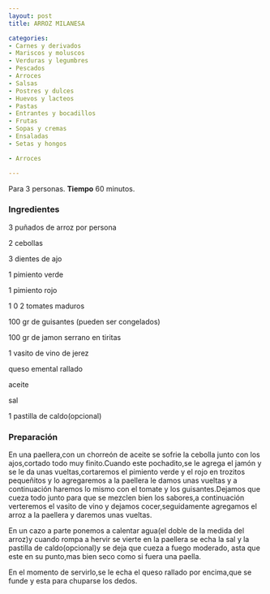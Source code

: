 ```yaml
---
layout: post
title: ARROZ MILANESA

categories:
- Carnes y derivados
- Mariscos y moluscos
- Verduras y legumbres
- Pescados
- Arroces
- Salsas
- Postres y dulces
- Huevos y lacteos
- Pastas
- Entrantes y bocadillos
- Frutas
- Sopas y cremas
- Ensaladas
- Setas y hongos

- Arroces

---
```


Para 3 personas.
<b>Tiempo</b> 60 minutos.

<h3>Ingredientes</h3>

3 puñados de arroz por persona

2 cebollas

3 dientes de ajo

1 pimiento verde

1 pimiento rojo

1 0 2 tomates maduros

100 gr de guisantes (pueden ser congelados)

100 gr de jamon serrano en tiritas

1 vasito de vino de jerez

queso emental rallado

aceite

sal

1 pastilla de caldo(opcional)

<h3>Preparación</h3>

En una paellera,con un chorreón de aceite se sofrie la cebolla junto con los ajos,cortado todo muy finito.Cuando este pochadito,se le agrega el jamón y se le da unas vueltas,cortaremos el pimiento verde y el rojo en trozitos pequeñitos y lo agregaremos a la paellera le damos unas vueltas y a continuación haremos lo mismo con el tomate y los guisantes.Dejamos que cueza todo junto para que se mezclen bien los sabores,a continuación verteremos el vasito de vino y dejamos cocer,seguidamente agregamos el arroz a la paellera y daremos unas vueltas.

En un cazo a parte ponemos a calentar agua(el doble de la medida del arroz)y cuando rompa a hervir se vierte en la paellera se echa la sal y la pastilla de caldo(opcional)y se deja que cueza a fuego moderado, asta que este en su punto,mas bien seco como si fuera una paella.

En el momento de servirlo,se le echa el queso rallado por encima,que se funde y esta para chuparse los dedos.

